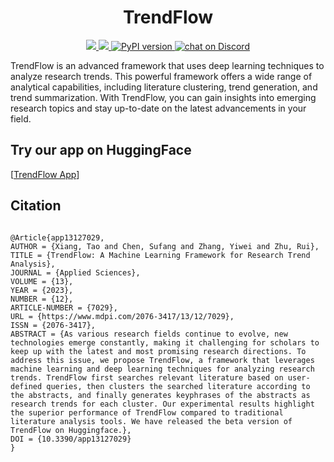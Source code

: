 

<h1 align='center'> TrendFlow</h1>

<p align='center'>
<a href = "https://github.com/leoxiang66/research-trends-analysis">
<img src="https://img.shields.io/github/stars/leoxiang66/research-trends-analysis.svg?style=social">
</a>
<a href = "https://research-trends-analysis.memomind.cn/"><img src="https://img.shields.io/website?label=documentation&up_message=online&url=https://research-trends-analysis.memomind.cn/"> </a>
<a href="https://pypi.org/project/TrendFlow/"><img src="https://badge.fury.io/py/trendflow.svg" alt="PyPI version" /> </a>
<a href="https://discord.gg/P5Y3FHgHRz">
        <img alt="chat on Discord" src="https://img.shields.io/discord/1091063040662843565?logo=discord">
    </a>
</p>


TrendFlow is an advanced framework that uses deep learning techniques to analyze research trends. This powerful framework offers a wide range of analytical capabilities, including literature clustering, trend generation, and trend summarization. With TrendFlow, you can gain insights into emerging research topics and stay up-to-date on the latest advancements in your field.

## Try our app on HuggingFace
[[TrendFlow App](https://huggingface.co/spaces/Adapting/TrendFlow)]


## Citation
```

@Article{app13127029,
AUTHOR = {Xiang, Tao and Chen, Sufang and Zhang, Yiwei and Zhu, Rui},
TITLE = {TrendFlow: A Machine Learning Framework for Research Trend Analysis},
JOURNAL = {Applied Sciences},
VOLUME = {13},
YEAR = {2023},
NUMBER = {12},
ARTICLE-NUMBER = {7029},
URL = {https://www.mdpi.com/2076-3417/13/12/7029},
ISSN = {2076-3417},
ABSTRACT = {As various research fields continue to evolve, new technologies emerge constantly, making it challenging for scholars to keep up with the latest and most promising research directions. To address this issue, we propose TrendFlow, a framework that leverages machine learning and deep learning techniques for analyzing research trends. TrendFlow first searches relevant literature based on user-defined queries, then clusters the searched literature according to the abstracts, and finally generates keyphrases of the abstracts as research trends for each cluster. Our experimental results highlight the superior performance of TrendFlow compared to traditional literature analysis tools. We have released the beta version of TrendFlow on Huggingface.},
DOI = {10.3390/app13127029}
}
```





